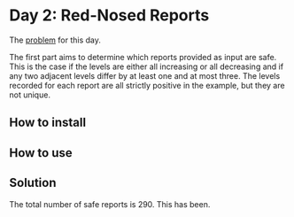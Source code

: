 # Day 2: Red-Nosed Reports

The [problem](https://adventofcode.com/2024/day/2) for this day.

The first part aims to determine which reports provided as input are safe. This is the case if the levels are either all increasing or all decreasing and if any two adjacent levels differ by at least one and at most three. The levels recorded for each report are all strictly positive in the example, but they are not unique.

## How to install

## How to use

## Solution

The total number of safe reports is 290. This has been.